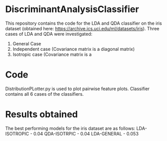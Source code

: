 # DiscriminantAnalysisClassifier

This repository contains the code for the LDA and QDA classifier on the iris dataset (obtained here: https://archive.ics.uci.edu/ml/datasets/iris).
Three cases of LDA and QDA were investigated:
1. General Case 
2. Independent case (Covariance matrix is a diagonal matrix)
3. Isotropic case (Covariance matrix is a 

# Code
DistributionPLotter.py is used to plot pairwise feature plots.
Classifier contains all 6 cases of the classifiers.

# Results obtained
The best performing models for the iris dataset are as follows:
LDA-ISOTROPIC - 0.04
QDA-ISOTRPIC - 0.04
LDA-GENERAL - 0.053
